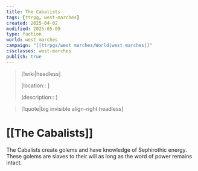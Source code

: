 ```yaml
---
title: The Cabalists
tags: [ttrpg, west-marches]
created: 2025-04-02
modified: 2025-05-09
type: faction
world: west marches
campaign: "[[ttrpgs/west marches/World|west marches]]"
cssclasses: west-marches
publish: true
---
```


> [!wiki|headless]
>
> [location:: ]
>
> (description:: )

> [!quote|big invisible align-right headless]

# [[The Cabalists]]

The Cabalists create golems and have knowledge of Sephirothic energy. These golems are slaves to their will as long as the word of power remains intact.

